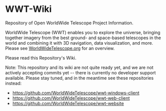 # WWT-Wiki
Repository of Open WorldWide Telescope Project Information.

WorldWide Telescope (WWT) enables you to explore the universe, bringing together imagery from the best ground- and space-based telescopes in the world and combining it with 3D navigation, data visualization, and more. Please see [WorldWideTelescope.org](http://WorldWideTelescope.org/) for an overview.

Please read this Repository's Wiki.

Note: This repository and its wiki are not quite ready yet, and we are not actively accepting commits yet -- there is currently no developer support available.  Please stay tuned, and in the meantime see these repositories instead:

* https://github.com/WorldWideTelescope/wwt-windows-client
* https://github.com/WorldWideTelescope/wwt-web-client
* https://github.com/WorldWideTelescope/wwt-website
